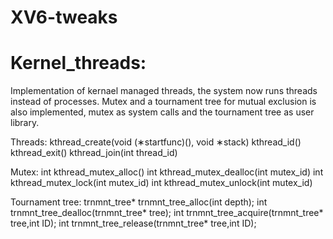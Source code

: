 # XV6-tweaks

# Kernel_threads:
Implementation of kernael managed threads, the system now runs threads instead of processes.
Mutex and a tournament tree for mutual exclusion is also implemented, mutex as system calls and the tournament tree as user library.

Threads:
kthread_create(void (∗startfunc)(), void ∗stack)
kthread_id()
kthread_exit()
kthread_join(int thread_id)

Mutex:
int kthread_mutex_alloc()
int kthread_mutex_dealloc(int mutex_id)
int kthread_mutex_lock(int mutex_id)
int kthread_mutex_unlock(int mutex_id)

Tournament tree:
trnmnt_tree* trnmnt_tree_alloc(int depth);
int trnmnt_tree_dealloc(trnmnt_tree* tree);
int trnmnt_tree_acquire(trnmnt_tree* tree,int ID);
int trnmnt_tree_release(trnmnt_tree* tree,int ID);
